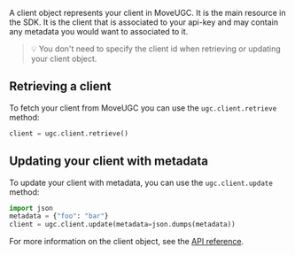 A client object represents your client in MoveUGC. It is the main resource in the SDK. It is the client that is associated to your api-key and may contain any metadata you would want to associated to it.

> 💡 You don't need to specify the client id when retrieving or updating your client object. 

## Retrieving a client

To fetch your client from MoveUGC you can use the `ugc.client.retrieve` method:

```python
client = ugc.client.retrieve()
```

## Updating your client with metadata

To update your client with metadata, you can use the `ugc.client.update` method:

```python
import json
metadata = {"foo": "bar"}
client = ugc.client.update(metadata=json.dumps(metadata))
```

For more information on the client object, see the [API reference](/move-ugc-python/latest/api-reference/schemas/client/).
